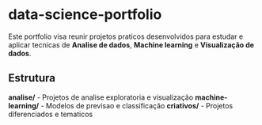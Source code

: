 # data-science-portfolio

Este portfolio visa reunir projetos praticos desenvolvidos para estudar e aplicar tecnicas de **Analise de dados**, **Machine learning** e **Visualização de dados**.

## Estrutura
  **analise/** - Projetos de analise exploratoria e visualização
  **machine-learning/** - Modelos de previsao e classificação
  **criativos/** - Projetos diferenciados e tematicos

